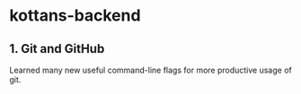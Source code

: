 # kottans-backend

## 1. Git and GitHub

Learned many new useful command-line flags for more productive usage of git.

